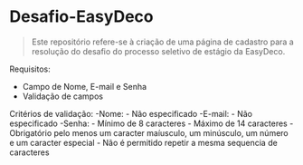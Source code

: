 # Desafio-EasyDeco

>Este repositório refere-se à criação de uma página de cadastro para a resolução do desafio do processo seletivo de estágio da EasyDeco.

Requisitos:
  - Campo de Nome, E-mail e Senha
  - Validação de campos

Critérios de validação:
  -Nome: 
    - Não especificado
 -E-mail:
    - Não especificado
 -Senha:
    - Mínimo de 8 caracteres
    - Máximo de 14 caracteres
    - Obrigatório pelo menos um caracter maíusculo, um minúsculo, um número e um caracter especial
    - Não é permitido repetir a mesma sequencia de caracteres
  


